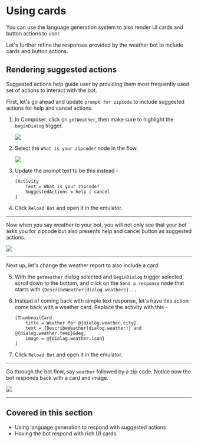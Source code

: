 # Using cards

You can use the language generation system to also render UI cards and button actions to user. 

Let's further refine the responses provided by the weather bot to include cards and button actions. 

## Rendering suggested actions

Suggested actions help guide user by providing them most frequently used set of actions to interact with the bot. 

First, let's go ahead and update `prompt for zipcode` to include suggested actions for help and cancel actions.

1. In Composer, click on `getWeather`, then make sure to highlight the `beginDialog` trigger.

   ![](./assets/06/getWeather-beginDialog.png)

2. Select the `What is your zipcode?` node in the flow.

   ![](./assets/06/zipcode-prompt.png)

3. Update the prompt text to be this instead - 
    ```
    [Activity
        Text = What is your zipcode?
        SuggestedActions = help | cancel
    ]
    ```

4. Click `Reload Bot` and open it in the emulator.

---

Now when you say weather to your bot, you will not only see that your bot asks you for zipcode but also presents help and cancel button as suggested actions.

![](./assets/06/suggested-actions-emulator.png)

---

Next up, let's change the weather report to also include a card.

5. With the `getWeather` dialog selected and `BeginDialog` trigger selected, scroll down to the bottom, and click on the `Send a response` node that starts with `{DescribeWeather(dialog.weather)}...`
6. Instead of coming back with simple text response, let's have this action come back with a weather card. Replace the activity with this - 
    ```
    [ThumbnailCard
        title = Weather for @{dialog.weather.city}
        text = {DescribeWeather(dialog.weather)} and @{dialog.weather.temp}&deg;
        image = @{dialog.weather.icon}
    ]
    ```

7. Click `Reload Bot` and open it in the emulator.

---

Go through the bot flow, say `weather` followed by a zip code. Notice now the bot responds back with a card and image.

   ![](./assets/06/weather-card.png)

---

## Covered in this section
- Using language generation to respond with suggested actions
- Having the bot respond with rich UI cards
